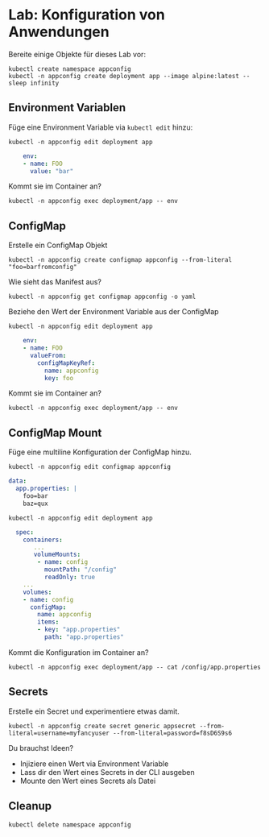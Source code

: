 # Lab: Konfiguration von Anwendungen

Bereite einige Objekte für dieses Lab vor:

```shell
kubectl create namespace appconfig
kubectl -n appconfig create deployment app --image alpine:latest -- sleep infinity
```

## Environment Variablen

Füge eine Environment Variable via `kubectl edit` hinzu:

```shell
kubectl -n appconfig edit deployment app
```

```yaml
    env:
    - name: FOO
      value: "bar"
```

Kommt sie im Container an?

```shell
kubectl -n appconfig exec deployment/app -- env
```

## ConfigMap

Erstelle ein ConfigMap Objekt

```shell
kubectl -n appconfig create configmap appconfig --from-literal "foo=barfromconfig"
```

Wie sieht das Manifest aus?

```shell
kubectl -n appconfig get configmap appconfig -o yaml
```

Beziehe den Wert der Environment Variable aus der ConfigMap

```shell
kubectl -n appconfig edit deployment app
```

```yaml
    env:
    - name: FOO
      valueFrom:
        configMapKeyRef:
          name: appconfig
          key: foo
```

Kommt sie im Container an?

```shell
kubectl -n appconfig exec deployment/app -- env
```

## ConfigMap Mount

Füge eine multiline Konfiguration der ConfigMap hinzu.

```shell
kubectl -n appconfig edit configmap appconfig
```

```yaml
data:
  app.properties: |
    foo=bar
    baz=qux
```

```shell
kubectl -n appconfig edit deployment app
```

```yaml
  spec:
    containers:
       ...
       volumeMounts:
        - name: config
          mountPath: "/config"
          readOnly: true
    ...
    volumes:
    - name: config
      configMap:
        name: appconfig
        items:
        - key: "app.properties"
          path: "app.properties"
```

Kommt die Konfiguration im Container an?

```shell
kubectl -n appconfig exec deployment/app -- cat /config/app.properties
```

## Secrets

Erstelle ein Secret und experimentiere etwas damit.

```shell
kubectl -n appconfig create secret generic appsecret --from-literal=username=myfancyuser --from-literal=password=f8sD6S9s6
```

Du brauchst Ideen?

- Injiziere einen Wert via Environment Variable
- Lass dir den Wert eines Secrets in der CLI ausgeben
- Mounte den Wert eines Secrets als Datei

## Cleanup

```shell
kubectl delete namespace appconfig
```
